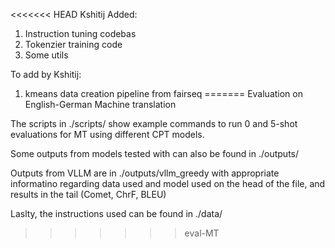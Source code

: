 <<<<<<< HEAD
Kshitij Added:
1. Instruction tuning codebas
2. Tokenzier training code
3. Some utils

To add by Kshitij:
1. kmeans data creation pipeline from fairseq 
=======
Evaluation on English-German Machine translation

The scripts in ./scripts/ show example commands to run 0 and 5-shot evaluations for MT using different CPT models. 

Some outputs from models tested with can also be found in ./outputs/

Outputs from VLLM are in ./outputs/vllm_greedy with appropriate informatino regarding data used and model used on the head of the file, and results in the tail (Comet, ChrF, BLEU)

Laslty, the instructions used can be found in ./data/
>>>>>>> eval-MT
